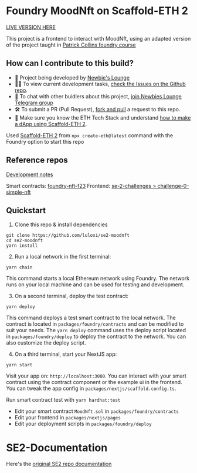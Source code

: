 # Foundry MoodNft on Scaffold-ETH 2

[LIVE VERSION HERE](https://se2-moodnft.vercel.app/)

This project is a frontend to interact with MoodNft, using an adapted version of the project taught in [Patrick Collins foundry course](https://www.youtube.com/watch?t=27656&v=sas02qSFZ74&feature=youtu.be)

## How can I contribute to this build?

- 🐣 Project being developed by [Newbie's Lounge](https://lulox.notion.site/Newbie-s-Lounge-68ea7c4c5f1a4ec29786be6a76516878)
- 👷‍♀️ To view current development tasks, [check the Issues on the Github repo](https://github.com/luloxi/SE2-MoodNFT/issues).
- 🧰 To chat with other buidlers about this project, [join Newbies Lounge Telegram group](https://t.me/+FwCZPG51UhwzOTZh)
- 🛠️ To submit a PR (Pull Request), [fork and pull](https://github.com/susam/gitpr) a request to this repo.
- 🐣 Make sure you know the ETH Tech Stack and understand [how to make a dApp using Scaffold-ETH 2](https://lulox.notion.site/Newbie-s-Lounge-68ea7c4c5f1a4ec29786be6a76516878).

Used [Scaffold-ETH 2](https://www.scaffoldeth.io/) from `npx create-eth@latest` command with the Foundry option to start this repo

## Reference repos

[Development notes](https://lulox.notion.site/se2-moodnft-b81804448c6c4434aec8783491c0f970?pvs=4)

Smart contracts: [foundry-nft-f23](https://github.com/Cyfrin/foundry-nft-f23)
Frontend: [se-2-challenges > challenge-0-simple-nft](https://github.com/scaffold-eth/se-2-challenges/tree/challenge-0-simple-nft)

## Quickstart

1. Clone this repo & install dependencies

```
git clone https://github.com/luloxi/se2-moodnft
cd se2-moodnft
yarn install
```

2. Run a local network in the first terminal:

```
yarn chain
```

This command starts a local Ethereum network using Foundry. The network runs on your local machine and can be used for testing and development.

3. On a second terminal, deploy the test contract:

```
yarn deploy
```

This command deploys a test smart contract to the local network. The contract is located in `packages/foundry/contracts` and can be modified to suit your needs. The `yarn deploy` command uses the deploy script located in `packages/foundry/deploy` to deploy the contract to the network. You can also customize the deploy script.

4. On a third terminal, start your NextJS app:

```
yarn start
```

Visit your app on: `http://localhost:3000`. You can interact with your smart contract using the contract component or the example ui in the frontend. You can tweak the app config in `packages/nextjs/scaffold.config.ts`.

Run smart contract test with `yarn hardhat:test`

- Edit your smart contract `MoodNft.sol` in `packages/foundry/contracts`
- Edit your frontend in `packages/nextjs/pages`
- Edit your deployment scripts in `packages/foundry/deploy`

# SE2-Documentation

Here's the [original SE2 repo documentation](./SE2-DOCUMENTATION.md)
